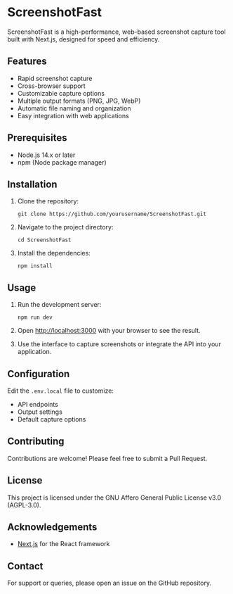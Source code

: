 # ScreenshotFast

ScreenshotFast is a high-performance, web-based screenshot capture tool built with Next.js, designed for speed and efficiency.

## Features

- Rapid screenshot capture
- Cross-browser support
- Customizable capture options
- Multiple output formats (PNG, JPG, WebP)
- Automatic file naming and organization
- Easy integration with web applications

## Prerequisites

- Node.js 14.x or later
- npm (Node package manager)

## Installation

1. Clone the repository:
   ```
   git clone https://github.com/yourusername/ScreenshotFast.git
   ```

2. Navigate to the project directory:
   ```
   cd ScreenshotFast
   ```

3. Install the dependencies:
   ```
   npm install
   ```

## Usage

1. Run the development server:
   ```
   npm run dev
   ```

2. Open [http://localhost:3000](http://localhost:3000) with your browser to see the result.

3. Use the interface to capture screenshots or integrate the API into your application.

## Configuration

Edit the `.env.local` file to customize:

- API endpoints
- Output settings
- Default capture options

## Contributing

Contributions are welcome! Please feel free to submit a Pull Request.

## License

This project is licensed under the GNU Affero General Public License v3.0 (AGPL-3.0).

## Acknowledgements

- [Next.js](https://nextjs.org/) for the React framework

## Contact

For support or queries, please open an issue on the GitHub repository.
